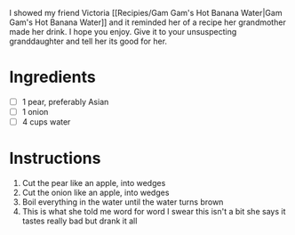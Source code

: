 I showed my friend Victoria [[Recipies/Gam Gam's Hot Banana Water|Gam Gam's Hot Banana Water]] and it reminded her of a recipe her grandmother made her drink. I hope you enjoy. Give it to your unsuspecting granddaughter and tell her its good for her.
# Ingredients
- [ ] 1 pear, preferably Asian
- [ ] 1 onion
- [ ] 4 cups water
# Instructions
1. Cut the pear like an apple, into wedges
2. Cut the onion like an apple, into wedges
3. Boil everything in the water until the water turns brown
4. This is what she told me word for word I swear this isn't a bit she says it tastes really bad but drank it all